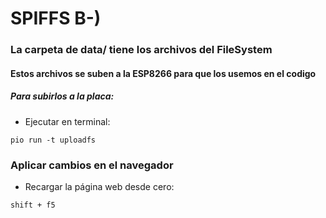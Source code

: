 # SPIFFS B-)

### La carpeta de data/ tiene los archivos del FileSystem
#### Estos archivos se suben a la ESP8266 para que los usemos en el codigo
##### Para subirlos a la placa:
+ Ejecutar en terminal:
```
pio run -t uploadfs
```
### Aplicar cambios en el navegador
+ Recargar la página web desde cero:
```
shift + f5
```